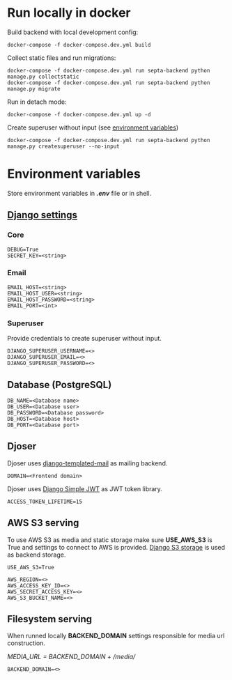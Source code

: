 # Run locally in docker

Build backend with local development config:
```commandline
docker-compose -f docker-compose.dev.yml build
```

Collect static files and run migrations:
```commandline
docker-compose -f docker-compose.dev.yml run septa-backend python manage.py collectstatic
docker-compose -f docker-compose.dev.yml run septa-backend python manage.py migrate
```

Run in detach mode:
```commandline
docker-compose -f docker-compose.dev.yml up -d
```

Create superuser without input (see [environment variables](#superuser))
```commandline
docker-compose -f docker-compose.dev.yml run septa-backend python manage.py createsuperuser --no-input
```


# Environment variables

Store environment variables in **_.env_** file or in shell.

## [Django settings](https://docs.djangoproject.com/en/3.1/ref/settings/)

### Core

```dotenv
DEBUG=True
SECRET_KEY=<string>
```

### Email

```dotenv
EMAIL_HOST=<string>
EMAIL_HOST_USER=<string>
EMAIL_HOST_PASSWORD=<string>
EMAIL_PORT=<int>
```

### Superuser

Provide credentials to create superuser without input.

```dotenv
DJANGO_SUPERUSER_USERNAME=<>
DJANGO_SUPERUSER_EMAIL=<>
DJANGO_SUPERUSER_PASSWORD=<>
```

## Database (PostgreSQL)

```dotenv
DB_NAME=<Database name>
DB_USER=<Database user>
DB_PASSWORD=<Database password>
DB_HOST=<Database host>
DB_PORT=<Database port>
```

## Djoser

Djoser uses [django-templated-mail](https://django-templated-mail.readthedocs.io/en/latest/settings.html) as mailing backend.

```dotenv
DOMAIN=<Frontend domain>
```
Djoser uses [Django Simple JWT](https://django-rest-framework-simplejwt.readthedocs.io/en/latest/) as JWT token library.

```dotenv
ACCESS_TOKEN_LIFETIME=15
```

## AWS S3 serving

To use AWS S3 as media and static storage make sure **USE_AWS_S3** is True and
settings to connect to AWS is provided. [Django S3 storage]() is used as
backend storage.

```dotenv
USE_AWS_S3=True

AWS_REGION=<>
AWS_ACCESS_KEY_ID=<>
AWS_SECRET_ACCESS_KEY=<>
AWS_S3_BUCKET_NAME=<>
```

## Filesystem serving

When runned locally **BACKEND_DOMAIN** settings responsible
for media url construction.

_MEDIA_URL = BACKEND_DOMAIN + /media/_

```dotenv
BACKEND_DOMAIN=<>
```